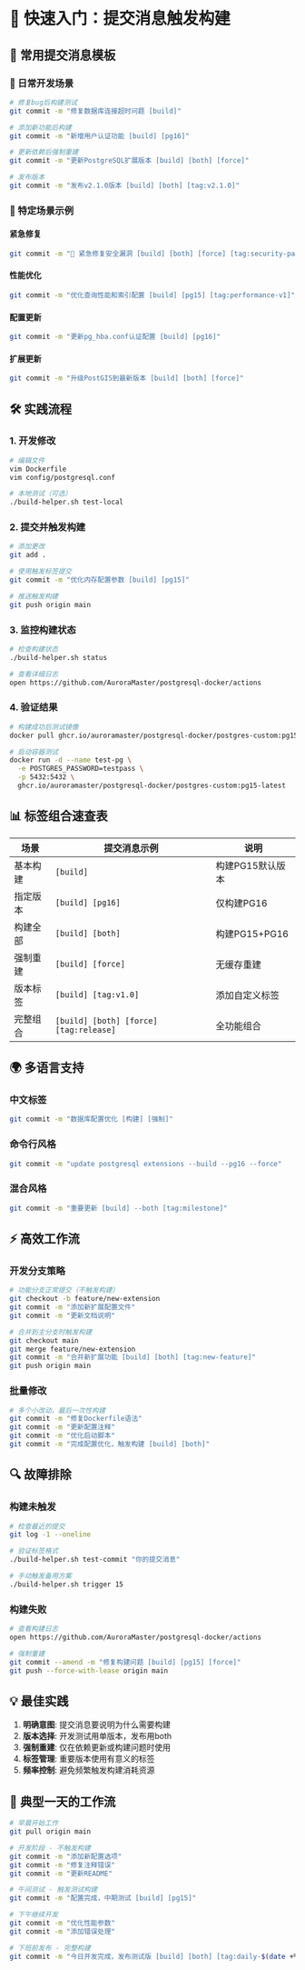 # 🚀 快速入门：提交消息触发构建

## 📝 常用提交消息模板

### 🔧 日常开发场景

```bash
# 修复bug后构建测试
git commit -m "修复数据库连接超时问题 [build]"

# 添加新功能后构建
git commit -m "新增用户认证功能 [build] [pg16]"

# 更新依赖后强制重建
git commit -m "更新PostgreSQL扩展版本 [build] [both] [force]"

# 发布版本
git commit -m "发布v2.1.0版本 [build] [both] [tag:v2.1.0]"
```

### 🎯 特定场景示例

#### 紧急修复
```bash
git commit -m "🚨 紧急修复安全漏洞 [build] [both] [force] [tag:security-patch]"
```

#### 性能优化
```bash
git commit -m "优化查询性能和索引配置 [build] [pg15] [tag:performance-v1]"
```

#### 配置更新
```bash
git commit -m "更新pg_hba.conf认证配置 [build] [pg16]"
```

#### 扩展更新
```bash
git commit -m "升级PostGIS到最新版本 [build] [both] [force]"
```

## 🛠️ 实践流程

### 1. 开发修改
```bash
# 编辑文件
vim Dockerfile
vim config/postgresql.conf

# 本地测试（可选）
./build-helper.sh test-local
```

### 2. 提交并触发构建
```bash
# 添加更改
git add .

# 使用触发标签提交
git commit -m "优化内存配置参数 [build] [pg15]"

# 推送触发构建
git push origin main
```

### 3. 监控构建状态
```bash
# 检查构建状态
./build-helper.sh status

# 查看详细日志
open https://github.com/AuroraMaster/postgresql-docker/actions
```

### 4. 验证结果
```bash
# 构建成功后测试镜像
docker pull ghcr.io/auroramaster/postgresql-docker/postgres-custom:pg15-latest

# 启动容器测试
docker run -d --name test-pg \
  -e POSTGRES_PASSWORD=testpass \
  -p 5432:5432 \
  ghcr.io/auroramaster/postgresql-docker/postgres-custom:pg15-latest
```

## 📊 标签组合速查表

| 场景 | 提交消息示例 | 说明 |
|------|-------------|------|
| 基本构建 | `[build]` | 构建PG15默认版本 |
| 指定版本 | `[build] [pg16]` | 仅构建PG16 |
| 构建全部 | `[build] [both]` | 构建PG15+PG16 |
| 强制重建 | `[build] [force]` | 无缓存重建 |
| 版本标签 | `[build] [tag:v1.0]` | 添加自定义标签 |
| 完整组合 | `[build] [both] [force] [tag:release]` | 全功能组合 |

## 🌍 多语言支持

### 中文标签
```bash
git commit -m "数据库配置优化 [构建] [强制]"
```

### 命令行风格
```bash
git commit -m "update postgresql extensions --build --pg16 --force"
```

### 混合风格
```bash
git commit -m "重要更新 [build] --both [tag:milestone]"
```

## ⚡ 高效工作流

### 开发分支策略
```bash
# 功能分支正常提交（不触发构建）
git checkout -b feature/new-extension
git commit -m "添加新扩展配置文件"
git commit -m "更新文档说明"

# 合并到主分支时触发构建
git checkout main
git merge feature/new-extension
git commit -m "合并新扩展功能 [build] [both] [tag:new-feature]"
git push origin main
```

### 批量修改
```bash
# 多个小改动，最后一次性构建
git commit -m "修复Dockerfile语法"
git commit -m "更新配置注释"
git commit -m "优化启动脚本"
git commit -m "完成配置优化，触发构建 [build] [both]"
```

## 🔍 故障排除

### 构建未触发
```bash
# 检查最近的提交
git log -1 --oneline

# 验证标签格式
./build-helper.sh test-commit "你的提交消息"

# 手动触发备用方案
./build-helper.sh trigger 15
```

### 构建失败
```bash
# 查看构建日志
open https://github.com/AuroraMaster/postgresql-docker/actions

# 强制重建
git commit --amend -m "修复构建问题 [build] [pg15] [force]"
git push --force-with-lease origin main
```

## 💡 最佳实践

1. **明确意图**: 提交消息要说明为什么需要构建
2. **版本选择**: 开发测试用单版本，发布用both
3. **强制重建**: 仅在依赖更新或构建问题时使用
4. **标签管理**: 重要版本使用有意义的标签
5. **频率控制**: 避免频繁触发构建消耗资源

## 🎯 典型一天的工作流

```bash
# 早晨开始工作
git pull origin main

# 开发阶段 - 不触发构建
git commit -m "添加新配置选项"
git commit -m "修复注释错误"
git commit -m "更新README"

# 午间测试 - 触发测试构建
git commit -m "配置完成，中期测试 [build] [pg15]"

# 下午继续开发
git commit -m "优化性能参数"
git commit -m "添加错误处理"

# 下班前发布 - 完整构建
git commit -m "今日开发完成，发布测试版 [build] [both] [tag:daily-$(date +%Y%m%d)]"
```
